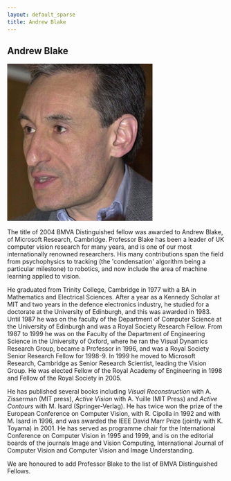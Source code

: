 ```yaml
---
layout: default_sparse
title: Andrew Blake
---
```


## Andrew Blake

![Andrew Blake](2004-blake.jpg "Andrew Blake")

The title of 2004 BMVA Distinguished fellow was awarded to Andrew Blake, of
Microsoft Research, Cambridge.  Professor Blake has been a leader of UK
computer vision research for many years, and is one of our most
internationally renowned researchers.  His many contributions span the field
from psychophysics to tracking (the 'condensation' algorithm being a
particular milestone) to robotics, and now include the area of machine
learning applied to vision.

He graduated from Trinity College, Cambridge in 1977 with a BA in Mathematics
and Electrical Sciences. After a year as a Kennedy Scholar at MIT and two
years in the defence electronics industry, he studied for a doctorate at the
University of Edinburgh, and this was awarded in 1983. Until 1987 he was on
the faculty of the Department of Computer Science at the University of
Edinburgh and was a Royal Society Research Fellow. From 1987 to 1999 he was on
the Faculty of the Department of Engineering Science in the University of
Oxford, where he ran the Visual Dynamics Research Group, became a Professor in
1996, and was a Royal Society Senior Research Fellow for 1998-9. In 1999 he
moved to Microsoft Research, Cambridge as Senior Research Scientist, leading
the Vision Group. He was elected Fellow of the Royal Academy of Engineering in
1998 and Fellow of the Royal Society in 2005.

He has published several books including _Visual Reconstruction_ with
A. Zisserman (MIT press), _Active Vision_ with A. Yuille (MIT Press) and
_Active Contours_ with M. Isard (Springer-Verlag). He has twice won the prize
of the European Conference on Computer Vision, with R. Cipolla in 1992 and
with M. Isard in 1996, and was awarded the IEEE David Marr Prize (jointly with
K. Toyama) in 2001. He has served as programme chair for the International
Conference on Computer Vision in 1995 and 1999, and is on the editorial boards
of the journals Image and Vision Computing, International Journal of Computer
Vision and Computer Vision and Image Understanding.

We are honoured to add Professor Blake to the list of BMVA Distinguished
Fellows.
